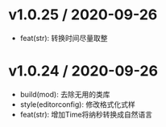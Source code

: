 
v1.0.25 / 2020-09-26
==================

* feat(str): 转换时间尽量取整

v1.0.24 / 2020-09-26
==================

* build(mod): 去除无用的类库
* style(editorconfig): 修改格式化式样
* feat(str): 增加Time将纳秒转换成自然语言
